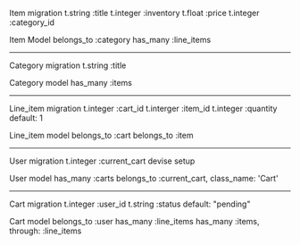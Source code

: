 Item migration
    t.string :title
    t.integer :inventory
    t.float :price
    t.integer :category_id

Item Model
    belongs_to :category
    has_many :line_items

----

Category migration
    t.string :title

Category model
    has_many :items

----

Line_item migration
    t.integer :cart_id
    t.interger :item_id
    t.integer :quantity     default: 1

Line_item model
    belongs_to :cart
    belongs_to :item
    
----

User migration
    t.integer :current_cart
    devise setup

User model
    has_many :carts
    belongs_to :current_cart, class_name: 'Cart'

----

Cart migration
    t.integer :user_id
    t.string :status    default: "pending"

Cart model
    belongs_to :user
    has_many :line_items
    has_many :items, through: :line_items

